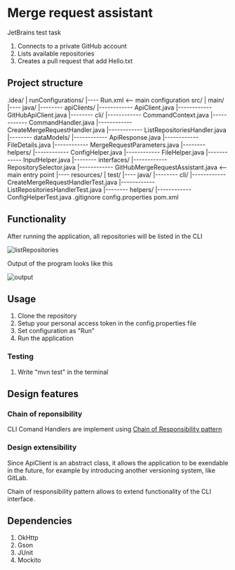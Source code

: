 # Merge request assistant

JetBrains test task

1. Connects to a private GitHub account
2. Lists available repositories
3. Creates a pull request that add Hello.txt

## Project structure

.idea/
| runConfigurations/
|---- Run.xml <-- main configuration
src/
| main/
|---- java/
|-------- apiClients/
|------------ ApiClient.java
|------------ GitHubApiClient.java
|-------- cli/
|------------ CommandContext.java
|------------ CommandHandler.java
|------------ CreateMergeRequestHandler.java
|------------ ListRepositoriesHandler.java
|-------- dataModels/
|------------ ApiResponse.java
|------------ FileDetails.java
|------------ MergeRequestParameters.java
|-------- helpers/
|------------ ConfigHelper.java
|------------ FileHelper.java
|------------ InputHelper.java
|-------- interfaces/
|------------ RepositorySelector.java
|------------ GitHubMergeRequestAssistant.java <-- main entry point
|---- resources/
| test/
|---- java/
|-------- cli/
|------------ CreateMergeRequestHandlerTest.java
|------------ ListRepositoriesHandlerTest.java
|-------- helpers/
|------------ ConfigHelperTest.java
.gitignore
config.properties
pom.xml


## Functionality

After running the application, all repositories will be listed in the CLI

![listRepositories]()

Output of the program looks like this

![output]()

## Usage

1. Clone the repository
2. Setup your personal access token in the config.properties file
3. Set configuration as "Run"
4. Run the application

### Testing

1. Write "mvn test" in the terminal

## Design features

### Chain of reponsibility

CLI Comand Handlers are implement using [Chain of Responsibility pattern](https://refactoring.guru/design-patterns/chain-of-responsibility)

### Design extensibility

Since ApiClient is an abstract class, it allows the application to be exendable in the future, for example by introducing another versioning system, like GitLab.

Chain of responsibility pattern allows to extend functionality of the CLI interface. 

## Dependencies

1. OkHttp
2. Gson
3. JUnit
4. Mockito

